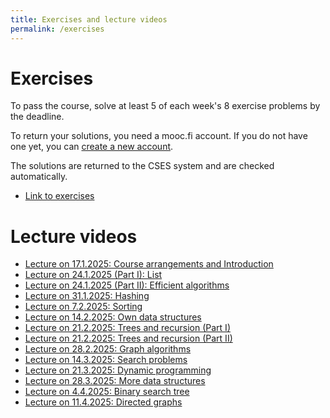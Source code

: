 ```yaml
---
title: Exercises and lecture videos
permalink: /exercises
---
```

    
# Exercises

To pass the course, solve at least 5 of each week's 8 exercise problems by the deadline.

To return your solutions, you need a mooc.fi account. If you do not have one yet, you can [create a new account](https://www.mooc.fi/en/sign-up).

The solutions are returned to the CSES system and are checked automatically.

* [Link to exercises](https://cses.fi/dsa25k/list/)

# Lecture videos

* [Lecture on 17.1.2025: Course arrangements and Introduction](https://www.helsinki.fi/fi/unitube/video/98ef8827-74eb-4a56-9d54-f64e3c80d4d0)
* [Lecture on 24.1.2025 (Part I): List](https://www.helsinki.fi/fi/unitube/video/06a8e96b-cfbb-4bf3-b02d-f0308ab512ba)
* [Lecture on 24.1.2025 (Part II): Efficient algorithms](https://www.helsinki.fi/fi/unitube/video/fc60c141-bacd-4fef-87b7-1882dc07a7cb)
* [Lecture on 31.1.2025: Hashing](https://www.helsinki.fi/fi/unitube/video/e77c8312-3ed9-4554-b25f-ec47d666f103)
* [Lecture on 7.2.2025: Sorting](https://www.helsinki.fi/fi/unitube/video/4bb9213e-8f4c-4f3c-a541-f75c89d35d14)
* [Lecture on 14.2.2025: Own data structures](https://www.helsinki.fi/fi/unitube/video/4d63a5f6-7808-4500-8ddb-e9426875270b)
* [Lecture on 21.2.2025: Trees and recursion (Part I)](https://www.helsinki.fi/fi/unitube/video/85284e2a-05a1-498b-9c6f-3c3a64fd8b29)
* [Lecture on 21.2.2025: Trees and recursion (Part II)](https://www.helsinki.fi/fi/unitube/video/0d22a03d-c582-4ea6-afe5-a5fba0ba8d29)
* [Lecture on 28.2.2025: Graph algorithms](https://www.helsinki.fi/fi/unitube/video/6087a2b2-c9de-4df6-94d7-5969071e9287)
* [Lecture on 14.3.2025: Search problems](https://www.helsinki.fi/fi/unitube/video/64b4a7c5-5b0f-481a-8ac0-78ab166b19d0)
* [Lecture on 21.3.2025: Dynamic programming](https://www.helsinki.fi/fi/unitube/video/6eb9cd04-7d4a-4d52-8c96-4be822f3571c)
* [Lecture on 28.3.2025: More data structures](https://www.helsinki.fi/fi/unitube/video/fd5f401c-54f3-470d-b312-9921a2d0a468)
* [Lecture on 4.4.2025: Binary search tree](https://www.helsinki.fi/fi/unitube/video/268c27b6-d536-4b3b-8eb0-7a4ae1f3b90d)
* [Lecture on 11.4.2025: Directed graphs](https://www.helsinki.fi/fi/unitube/video/1e48d48f-892f-475a-a6e5-7a147071cd2c)

 
